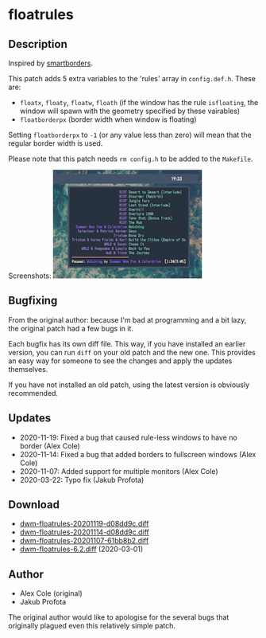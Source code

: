 floatrules
==========

Description
-----------
Inspired by [smartborders](../smartborders/).

This patch adds 5 extra variables to the 'rules' array in `config.def.h`. These are:
* `floatx`, `floaty`, `floatw`, `floath` (if the window has the rule `isfloating`, the window will spawn with the geometry specified by these vairables)
* `floatborderpx` (border width when window is floating)

Setting `floatborderpx` to `-1` (or any value less than zero) will mean that the regular border width is used.

Please note that this patch needs `rm config.h` to be added to the `Makefile`.

Screenshots:
![floatrules screenshot](floatrules.png)

Bugfixing
---------
From the original author: because I'm bad at programming and a bit lazy, the original patch had a few bugs in it.

Each bugfix has its own diff file. This way, if you have installed an earlier version, you can run `diff` on your old patch and the new one.
This provides an easy way for someone to see the changes and apply the updates themselves.

If you have not installed an old patch, using the latest version is obviously recommended.

Updates
-------
* 2020-11-19: Fixed a bug that caused rule-less windows to have no border (Alex Cole)
* 2020-11-14: Fixed a bug that added borders to fullscreen windows (Alex Cole)
* 2020-11-07: Added support for multiple monitors (Alex Cole)
* 2020-03-22: Typo fix (Jakub Profota)

Download
--------
* [dwm-floatrules-20201119-d08dd9c.diff](dwm-floatrules-20201119-d08dd9c.diff)
* [dwm-floatrules-20201114-d08dd9c.diff](dwm-floatrules-20201114-d08dd9c.diff)
* [dwm-floatrules-20201107-61bb8b2.diff](dwm-floatrules-20201107-61bb8b2.diff)
* [dwm-floatrules-6.2.diff](dwm-floatrules-6.2.diff) (2020-03-01)

Author
------
* Alex Cole (original) <ajzcole at airmail.cc>
* Jakub Profota

The original author would like to apologise for the several bugs that originally plagued even this relatively simple patch.
